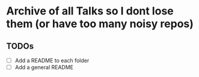 # Archive of all Talks so I dont lose them (or have too many noisy repos)
## TODOs 
- [ ] Add a README to each folder
- [ ] Add a general README
